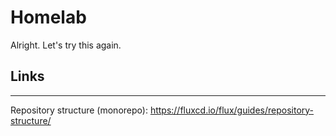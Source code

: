 # Homelab

Alright. Let's try this again.

## Links

---

Repository structure (monorepo): https://fluxcd.io/flux/guides/repository-structure/
